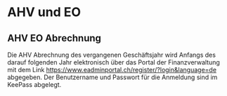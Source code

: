 # AHV und EO

## AHV EO Abrechnung 
Die AHV Abrechnung des vergangenen Geschäftsjahr wird Anfangs des darauf folgenden  Jahr elektronisch über das Portal der Finanzverwaltung mit dem Link https://www.eadminportal.ch/register/?login&language=de abgegeben. Der Benutzername und Passwort für die Anmeldung sind im KeePass abgelegt.